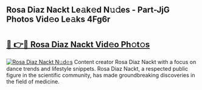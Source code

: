 ## Rosa Diaz Nackt Le𝚊k𝚎d N𝚞𝚍es - Part-JjG Photos Vid𝚎o Le𝚊ks 4Fg6r

# <h2><a href="http://fb6w61x.evod.top/?m=Rosa+Diaz+Nackt">🔗 👉🔴 Rosa Diaz Nackt Vid𝚎o Ph𝚘t𝚘s</a></h2>

[![Rosa Diaz Nackt N𝚞d𝚎s](https://i.imgur.com/8V9OHl7.gif)](http://fb6w61x.evod.top/?m=Rosa+Diaz+Nackt)
Content creator Rosa Diaz Nackt with a focus on dance trends and lifestyle snippets. Rosa Diaz Nackt, a respected public figure in the scientific community, has made groundbreaking discoveries in the field of medicine. 
